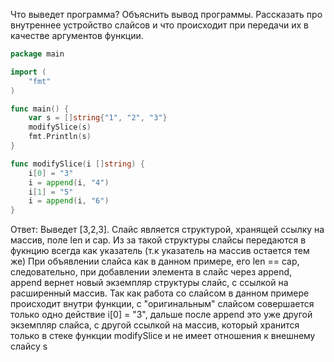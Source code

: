 Что выведет программа? Объяснить вывод программы. Рассказать про внутреннее устройство слайсов и что происходит при передачи их в качестве аргументов функции.

```go
package main

import (
	"fmt"
)

func main() {
	var s = []string{"1", "2", "3"}
	modifySlice(s)
	fmt.Println(s)
}

func modifySlice(i []string) {
	i[0] = "3"
	i = append(i, "4")
	i[1] = "5"
	i = append(i, "6")
}
```

Ответ:
Выведет [3,2,3]. Слайс является структурой, хранящей ссылку на массив, поле len и cap. Из за такой структуры слайсы передаются в фукнцию всегда как указатель (т.к указатель на массив остается тем же) При объявлении слайса как в данном примере, его len == cap, следовательно, при добавлении элемента в слайс через append, append вернет новый экземпляр структуры слайс, с ссылкой на расширенный массив.  Так как работа со слайсом в данном примере происходит внутри функции, с "оригинальным" слайсом совершается только одно действие i[0] = "3", дальше после append это уже другой экземпляр слайса, с другой ссылкой на массив, который хранится только в стеке функции modifySlice и не имеет отношения к внешнему слайсу s
